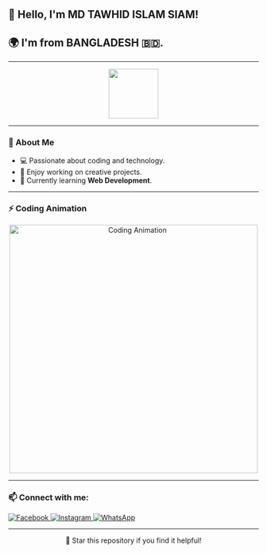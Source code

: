 ## 👋 Hello, I'm MD TAWHID ISLAM SIAM!

## 🌍 I'm from BANGLADESH 🇧🇩.

---

<p align="center">
  <img src="https://media.giphy.com/media/hvRJCLFzcasrR4ia7z/giphy.gif" width="100"/>
</p>

---

### 🚀 About Me
- 💻 Passionate about coding and technology.
- 🎨 Enjoy working on creative projects.
- 🌱 Currently learning **Web Development**.

---

### ⚡ Coding Animation
<p align="center">
  <img src="https://media.giphy.com/media/qgQUggAC3Pfv687qPC/giphy.gif" width="500" alt="Coding Animation"/>
</p>

---

### 📫 Connect with me:
<p align="left">
  <a href="https://facebook.com/yourprofile" target="_blank">
    <img src="https://img.icons8.com/color/48/000000/facebook.png" alt="Facebook"/>
  </a>
  <a href="https://instagram.com/yourprofile" target="_blank">
    <img src="https://img.icons8.com/color/48/000000/instagram-new.png" alt="Instagram"/>
  </a>
  <a href="https://wa.me/yourphonenumber" target="_blank">
    <img src="https://img.icons8.com/color/48/000000/whatsapp.png" alt="WhatsApp"/>
  </a>
</p>

---

<p align="center">
  🌟 Star this repository if you find it helpful!
</p>

